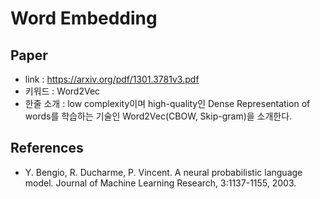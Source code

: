 # Word Embedding

## Paper

- link : https://arxiv.org/pdf/1301.3781v3.pdf
- 키워드 : Word2Vec
- 한줄 소개 : low complexity이며 high-quality인 Dense Representation of words를 학습하는 기술인 Word2Vec(CBOW, Skip-gram)을 소개한다.

## References

- Y. Bengio, R. Ducharme, P. Vincent. A neural probabilistic language model. Journal of Machine Learning Research, 3:1137-1155, 2003.

